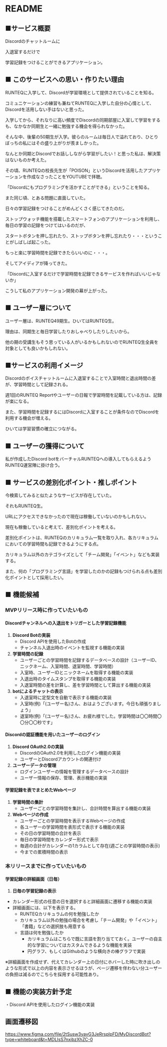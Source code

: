 # README

## ■サービス概要

Discordのチャットルームに

入退室するだけで

学習記録をつけることができるアプリケーション。


## ■ このサービスへの思い・作りたい理由
RUNTEQに入学して、Discordが学習環境として提供されていることを知る。

コミュニケーションの練習も兼ねてRUNTEQに入学した自分の心情として、Discordを活用しない手はないと思った。

入学してから、それなりに高い頻度でDiscordの同期部屋に入室して学習をするも、なかなか同期生と一緒に勉強する機会を得られなかった。

そんな中、後輩の50期生が入学。彼らのルームは毎日人で溢れており、ひとりぼっちの私にはその盛り上がりが羨ましかった。

なんとか同期とDiscordでお話ししながら学習がしたい！と思った私は、解決策はないものか考えた。


その頃、RUNTEQの校長先生が「POISON」というDiscordを活用したアプリケーションを作成なさったことをYOUTUBEで拝聴。

「Discordにもプログラミングを活かすことができる」ということを知る。


また同じ頃、とある問題に直面していた。

日々の学習記録をつけることがめんどくさく感じてきたのだ。

ストップウォッチ機能を搭載したスマートフォンのアプリケーションを利用し、毎日の学習の記録をつけてはいるのだが、

スタートボタンを押し忘れたり、ストップボタンを押し忘れたり・・・ということがしばしば起こった。

もっと楽に学習時間を記録できたらいいのに・・・。


そしてアイディアが降ってきた。

「Discordに入室するだけで学習時間を記録できるサービスを作ればいいじゃないか」


こうして私のアプリケーション開発の幕が上がった。


## ■ ユーザー層について
ユーザー層は、RUNTEQ49期生。ひいてはRUNTEQ生。

理由は、同期生と毎日学習したりおしゃべりしたりしたいから。

他の期の受講生もそう思っている人がいるかもしれないのでRUNTEQ生全員を対象としても良いかもしれない。


## ■サービスの利用イメージ
Discordのボイスチャットルームに入退室することで入室時間と退出時間の差が、学習時間として記録される。

週1回のRUNTEQ Reportやユーザーの日報で学習時間を記載している方は、記録が楽になる。

また、学習時間を記録するにはDiscordに入室することが条件なのでDiscordを利用する機会が増える。

ひいては学習習慣の確立につながる。


## ■ ユーザーの獲得について
私が作成したDiscord botをバーチャルRUNTEQへの導入してもらえるようRUNTEQ運営陣に掛け合う。


## ■ サービスの差別化ポイント・推しポイント
今検索してみると似たようなサービスが存在していた。

それもRUNTEQ生。

URLにアクセスできなかったので現在は稼働していないのかもしれない。

現在も稼働していると考えて、差別化ポイントを考える。


差別化ポイントは、RUNTEQのカリキュラム一覧を取り入れ、各カリキュラムにおいての学習時間も記録できるようにする点。

カリキュラム以外のカテゴライズとして「チーム開発」「イベント」なども実装する。


また、何の「プログラミング言語」を学習したのかの記録もつけられる点も差別化ポイントとして採用したい。


## ■ 機能候補

### MVPリリース時に作っていたいもの

#### Discordチャンネルへの入退出をトリガーとした学習記録機能
1. **Discord Botの実装**
   - Discord APIを使用したBotの作成
   - チャンネル入退出時のイベントを監視する機能の実装
2. **学習時間の記録**
   - ユーザーごとの学習時間を記録するデータベースの設計（ユーザーID、ニックネーム、入室時間、退室時間、学習時間）
   - 入室時、ユーザーIDとニックネームを取得する機能の実装
   - 入退出時のタイムスタンプを取得する機能の実装
   - 入退室時間の差を計算し、差を学習時間として算出する機能の実装
3. **botによるチャットの表示**
   - 入退室時に定型文を自動で表示する機能の実装
    - 入室時(例)「(ユーザー名)さん、おはようございます。今日も頑張りましょう」
    - 退室時(例)「(ユーザー名)さん、お疲れ様でした。学習時間は〇〇時間〇〇分〇〇秒です」

#### Discordの認証機能を用いたユーザーのログイン
1. **Discord OAuth2.0の実装**
   - DiscordのOAuth2.0を利用したログイン機能の実装
   - ユーザーとDiscordアカウントの関連付け
2. **ユーザーデータの管理**
   - ログインユーザーの情報を管理するデータベースの設計
   - ユーザー情報の保存、管理、表示機能の実装


#### 学習記録を表でまとめたWebページ
1. **学習時間の集計**
   - ユーザーごとの学習時間を集計し、合計時間を算出する機能の実装
2. **Webページの作成**
   - ユーザーごとの学習時間を表示するWebページの作成
   - 各ユーザーの学習時間を表形式で表示する機能の実装
   - その日の学習時間の合計を表示
    - 毎日の学習時間をカレンダー形式で表示
    - 毎週の合計がカレンダーの1カラムとして存在(週ごとの学習時間の表示)
    - 今までの累積時間の表示


### 本リリースまでに作っていたいもの

#### 学習記録の詳細画面（日毎）
1. **日毎の学習記録の表示**
 - カレンダー形式の任意の日を選択すると詳細画面に遷移する機能の実装
 - 詳細画面には、以下を表示する。
   - RUNTEQカリキュラムの何を勉強したか
   - カリキュラム以外の勉強の場合を考慮し「チーム開発」や「イベント」「書籍」などの選択肢も用意する
   - 言語は何を勉強したか
     - カリキュラムはこちらで既に言語を割り当てておく。ユーザーの自主的な学習についてはカスタムできるような機能を実装
     - 円グラフ、もしくはGithubのような横向きの棒グラフで実装

※詳細画面を作成せず、代えてカレンダー上の日付にホバーした時に吹き出しのような形式で以上の内容を表示させるほうが、ページ遷移を伴わない分ユーザーの負担は減るのでこちらを採用する可能性あり。



## ■ 機能の実装方針予定
・Discord APIを使用したログイン機能の実装

## 画面遷移図
https://www.figma.com/file/2tSusw3yavG3JeRrsplpFD/MyDiscordBot?type=whiteboard&t=MDLIsS7nxibzXhZC-0


